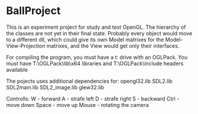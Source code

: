 # BallProject

This is an experiment project for study and test OpenGL. The hierarchy of the classes are not yet in their final state.
Probably every object would move to a different dll, which could give its own Model matrixes for the Model-View-Projection matrixes,
and the View would get only their interfaces.

For compiling the program, you must have a t: drive with an OGLPack.
You must have T:\OGLPack\lib\x64 libraries and T:\OGLPack\include headers available

The pojects uses additional dependencies for:
    opengl32.lib
    SDL2.lib
    SDL2main.lib
    SDL2_image.lib
    glew32.lib
   
Controlls:
 W      - forward
 A      - strafe left
 D      - strafe right
 S      - backward
 Ctrl   - move down
 Space  - move up
 Mouse  - rotating the camera
